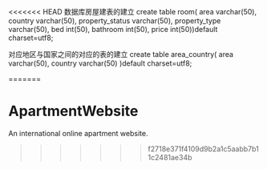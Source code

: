 <<<<<<< HEAD
数据库房屋建表的建立
create table room(
area varchar(50),
country varchar(50),
property_status varchar(50),
property_type varchar(50),
bed int(50),
bathroom int(50),
price int(50))default charset=utf8;

对应地区与国家之间的对应的表的建立
create table area_country(
area varchar(50),
country varchar(50)
)default charset=utf8;

=======
# ApartmentWebsite
An international online apartment website.
>>>>>>> f2718e371f4109d9b2a1c5aabb7b11c2481ae34b
